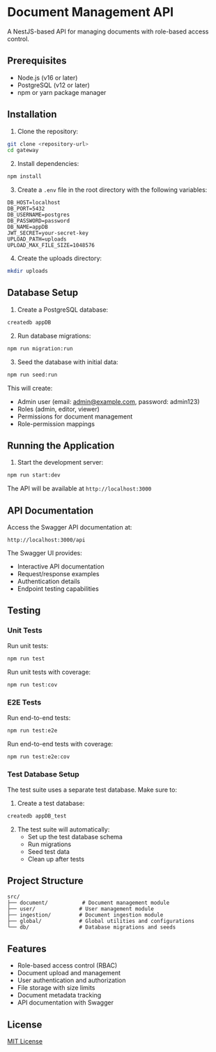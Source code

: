 # Document Management API

A NestJS-based API for managing documents with role-based access control.

## Prerequisites

- Node.js (v16 or later)
- PostgreSQL (v12 or later)
- npm or yarn package manager

## Installation

1. Clone the repository:
```bash
git clone <repository-url>
cd gateway
```

2. Install dependencies:
```bash
npm install
```

3. Create a `.env` file in the root directory with the following variables:
```env
DB_HOST=localhost
DB_PORT=5432
DB_USERNAME=postgres
DB_PASSWORD=password
DB_NAME=appDB
JWT_SECRET=your-secret-key
UPLOAD_PATH=uploads
UPLOAD_MAX_FILE_SIZE=1048576
```

4. Create the uploads directory:
```bash
mkdir uploads
```

## Database Setup

1. Create a PostgreSQL database:
```bash
createdb appDB
```

2. Run database migrations:
```bash
npm run migration:run
```

3. Seed the database with initial data:
```bash
npm run seed:run
```

This will create:
- Admin user (email: admin@example.com, password: admin123)
- Roles (admin, editor, viewer)
- Permissions for document management
- Role-permission mappings

## Running the Application

1. Start the development server:
```bash
npm run start:dev
```

The API will be available at `http://localhost:3000`

## API Documentation

Access the Swagger API documentation at:
```
http://localhost:3000/api
```

The Swagger UI provides:
- Interactive API documentation
- Request/response examples
- Authentication details
- Endpoint testing capabilities

## Testing

### Unit Tests

Run unit tests:
```bash
npm run test
```

Run unit tests with coverage:
```bash
npm run test:cov
```

### E2E Tests

Run end-to-end tests:
```bash
npm run test:e2e
```

Run end-to-end tests with coverage:
```bash
npm run test:e2e:cov
```

### Test Database Setup

The test suite uses a separate test database. Make sure to:

1. Create a test database:
```bash
createdb appDB_test
```

2. The test suite will automatically:
   - Set up the test database schema
   - Run migrations
   - Seed test data
   - Clean up after tests

## Project Structure

```
src/
├── document/           # Document management module
├── user/              # User management module
├── ingestion/         # Document ingestion module
├── global/            # Global utilities and configurations
└── db/                # Database migrations and seeds
```

## Features

- Role-based access control (RBAC)
- Document upload and management
- User authentication and authorization
- File storage with size limits
- Document metadata tracking
- API documentation with Swagger

## License

[MIT License](LICENSE)
